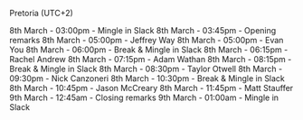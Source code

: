Pretoria (UTC+2)

8th March - 03:00pm - Mingle in Slack
8th March - 03:45pm - Opening remarks
8th March - 05:00pm - Jeffrey Way
8th March - 05:00pm - Evan You
8th March - 06:00pm - Break & Mingle in Slack
8th March - 06:15pm - Rachel Andrew
8th March - 07:15pm - Adam Wathan
8th March - 08:15pm - Break & Mingle in Slack
8th March - 08:30pm - Taylor Otwell
8th March - 09:30pm - Nick Canzoneri
8th March - 10:30pm - Break & Mingle in Slack
8th March - 10:45pm - Jason McCreary
8th March - 11:45pm - Matt Stauffer
9th March - 12:45am - Closing remarks
9th March - 01:00am - Mingle in Slack

